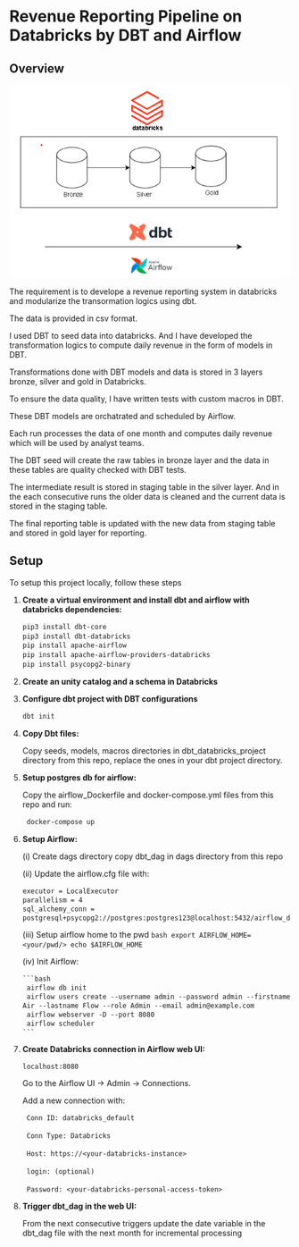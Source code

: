 # Revenue Reporting Pipeline on Databricks by DBT and Airflow

## Overview

![Alt text](architecture_4.png)

The requirement is to develope a revenue reporting system in databricks and modularize the transormation logics using dbt.

The data is provided in csv format. 

I used DBT to seed data into databricks. And I have developed the transformation logics to compute daily revenue in the form of models in DBT.

Transformations done with DBT models and data is stored in 3 layers bronze, silver and gold in Databricks.

To ensure the data quality, I have written tests with custom macros in DBT.

These DBT models are orchatrated and scheduled by Airflow.

Each run processes the data of one month and computes daily revenue which will be used by analyst teams. 

The DBT seed will create the raw tables in bronze layer and the data in these tables are quality checked with DBT tests.

The intermediate result is stored in staging table in the silver layer. And in the each consecutive runs the older data is cleaned and the current data is stored in the staging table.

The final reporting table is updated with the new data from staging table and stored in gold layer for reporting.

## Setup
To setup this project locally, follow these steps

1. **Create a virtual environment and install dbt and airflow with databricks dependencies:**
    ```bash
    pip3 install dbt-core
    pip3 install dbt-databricks
    pip install apache-airflow
    pip install apache-airflow-providers-databricks
    pip install psycopg2-binary
    ```

2. **Create an unity catalog and a schema in Databricks**

3. **Configure dbt project with DBT configurations**
    ```bash
    dbt init
    ```

4. **Copy Dbt files:**
   
   Copy seeds, models, macros directories in dbt_databricks_project directory from this repo, replace the ones in your dbt project directory.

5. **Setup postgres db for airflow:**
   
    Copy the airflow_Dockerfile and docker-compose.yml files from this repo and run:
   ```bash
    docker-compose up
   ```

6. **Setup Airflow:**
   
   (i) Create dags directory copy dbt_dag in dags directory from this repo

   (ii) Update the airflow.cfg file with:
   
       executor = LocalExecutor
       parallelism = 4
       sql_alchemy_conn = postgresql+psycopg2://postgres:postgres123@localhost:5432/airflow_db

   (iii) Setup airflow home to the pwd
       ```bash
        export AIRFLOW_HOME= <your/pwd/>
        echo $AIRFLOW_HOME
       ```
   
   (iv) Init Airflow:
   
       ```bash
        airflow db init
        airflow users create --username admin --password admin --firstname Air --lastname Flow --role Admin --email admin@example.com
        airflow webserver -D --port 8080 
        airflow scheduler
       ```
7. **Create Databricks connection in Airflow web UI:**

       localhost:8080

    Go to the Airflow UI -> Admin -> Connections.
   
    Add a new connection with:
   
        Conn ID: databricks_default
   
        Conn Type: Databricks
   
        Host: https://<your-databricks-instance>

        login: (optional)
   
        Password: <your-databricks-personal-access-token>
   
8. **Trigger dbt_dag in the web UI:**

    From the next consecutive triggers update the date variable in the dbt_dag file with the next month for incremental processing
